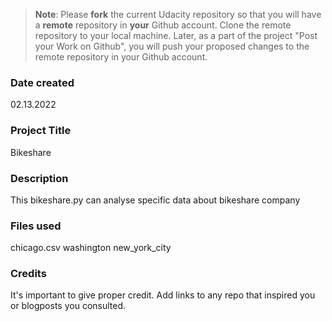 >**Note**: Please **fork** the current Udacity repository so that you will have a **remote** repository in **your** Github account. Clone the remote repository to your local machine. Later, as a part of the project "Post your Work on Github", you will push your proposed changes to the remote repository in your Github account.

### Date created
02.13.2022

### Project Title
Bikeshare

### Description
This bikeshare.py can analyse specific data about bikeshare company 

### Files used
chicago.csv
washington
new_york_city

### Credits
It's important to give proper credit. Add links to any repo that inspired you or blogposts you consulted.

